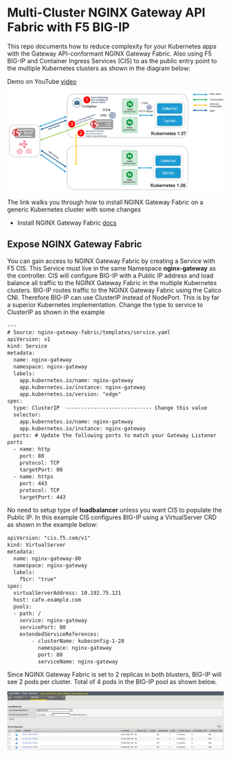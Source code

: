 # Multi-Cluster NGINX Gateway API Fabric with F5 BIG-IP

This repo documents how to reduce complexity for your Kubernetes apps with the Gateway API-conformant NGINX Gateway Fabric. Also using F5 BIG-IP and Container Ingress Services (CIS) to as the public entry point to the multiple Kubernetes clusters as shown in the diagram below:

Demo on YouTube [video]()

![diagram](https://github.com/mdditt2000/multi-cluster/blob/main/multi-cluster-nginx-gateway-fabric/diagram/2023-12-06_15-03-42.png)

The link walks you through how to install NGINX Gateway Fabric on a generic Kubernetes cluster with some changes

* Install NGINX Gateway Fabric [docs](https://docs.nginx.com/nginx-gateway-fabric/installation/)

## Expose NGINX Gateway Fabric

You can gain access to NGINX Gateway Fabric by creating a Service with F5 CIS. This Service must live in the same Namespace **nginx-gateway** as the controller. CIS will configure BIG-IP with a Public IP address and load balance all traffic to the NGINX Gateway Fabric in the multiple Kubernetes clusters. BIG-IP routes traffic to the NGINX Gateway Fabric using the Calico CNI. Therefore BIG-IP can use ClusterIP instead of NodePort. This is by far a superior Kubernetes implementation. Change the type to service to ClusterIP as shown in the example

```
---
# Source: nginx-gateway-fabric/templates/service.yaml
apiVersion: v1
kind: Service
metadata:
  name: nginx-gateway
  namespace: nginx-gateway
  labels:
    app.kubernetes.io/name: nginx-gateway
    app.kubernetes.io/instance: nginx-gateway
    app.kubernetes.io/version: "edge"
spec:
  type: ClusterIP  ---------------------------- Change this value
  selector:
    app.kubernetes.io/name: nginx-gateway
    app.kubernetes.io/instance: nginx-gateway
  ports: # Update the following ports to match your Gateway Listener ports
  - name: http
    port: 80
    protocol: TCP
    targetPort: 80
  - name: https
    port: 443
    protocol: TCP
    targetPort: 443
```

No need to setup type of **loadbalancer** unless you want CIS to populate the Public IP. In this example CIS configures BIG-IP using a VirtualServer CRD as shown in the example below:

```
apiVersion: "cis.f5.com/v1"
kind: VirtualServer
metadata:
  name: nginx-gateway-80
  namespace: nginx-gateway
  labels:
    f5cr: "true"
spec:
  virtualServerAddress: 10.192.75.121
  host: cafe.example.com
  pools:
  - path: /
    service: nginx-gateway
    servicePort: 80
    extendedServiceReferences:
        - clusterName: kubeconfig-1-28
          namespace: nginx-gateway
          port: 80
          serviceName: nginx-gateway
```
Since NGINX Gateway Fabric is set to 2 replicas in both blusters, BIG-IP will see 2 pods per cluster. Total of 4 pods in the BIG-IP pool as shown below. 

![pool](https://github.com/mdditt2000/multi-cluster/blob/main/multi-cluster-nginx-gateway-fabric/diagram/2023-12-06_14-44-45.png)





